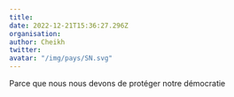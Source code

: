 ```yaml
---
title: 
date: 2022-12-21T15:36:27.296Z
organisation: 
author: Cheikh
twitter: 
avatar: "/img/pays/SN.svg"
---
```


Parce que nous nous devons de protéger notre démocratie 